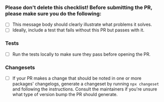 ### Please don't delete this checklist! Before submitting the PR, please make sure you do the following:

- [ ] This message body should clearly illustrate what problems it solves.
- [ ] Ideally, include a test that fails without this PR but passes with it.

### Tests

- [ ] Run the tests locally to make sure they pass before opening the PR.

### Changesets

- [ ] If your PR makes a change that should be noted in one or more packages' changelogs, generate a changeset by running `npx changeset` and following the instructions. Consult the maintainers if you're unsure what type of version bump the PR should generate.
